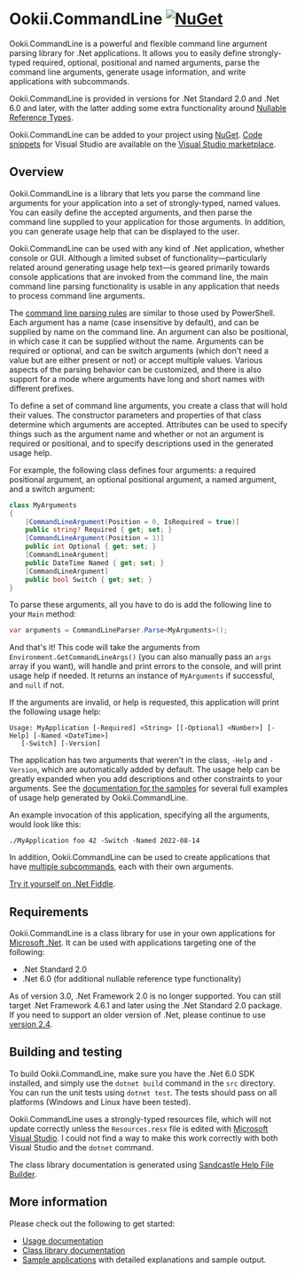 # Ookii.CommandLine [![NuGet](https://img.shields.io/nuget/v/Ookii.CommandLine)](https://www.nuget.org/packages/Ookii.CommandLine/)

Ookii.CommandLine is a powerful and flexible command line argument parsing library for .Net
applications. It allows you to easily define strongly-typed required, optional, positional and named
arguments, parse the command line arguments, generate usage information, and write applications with
subcommands.

Ookii.CommandLine is provided in versions for .Net Standard 2.0 and .Net 6.0 and later, with the
latter adding some extra functionality around [Nullable Reference Types](docs/Arguments.md#arguments-with-non-nullable-types).

Ookii.CommandLine can be added to your project using [NuGet](https://nuget.org/packages/Ookii.CommandLine).
[Code snippets](docs/Code%20Snippets.md) for Visual Studio are available on the
[Visual Studio marketplace](https://www.ookii.org/Link/CommandLineSnippets).

## Overview

Ookii.CommandLine is a library that lets you parse the command line arguments for your application
into a set of strongly-typed, named values. You can easily define the accepted arguments, and then
parse the command line supplied to your application for those arguments. In addition, you can
generate usage help that can be displayed to the user.

Ookii.CommandLine can be used with any kind of .Net application, whether console or GUI. Although a
limited subset of functionality—particularly related around generating usage help text—is geared
primarily towards console applications that are invoked from the command line, the main command line
parsing functionality is usable in any application that needs to process command line arguments.

The [command line parsing rules](docs/Arguments.md) are similar to those used by PowerShell. Each
argument has a name (case insensitive by default), and can be supplied by name on the command line.
An argument can also be positional, in which case it can be supplied without the name. Arguments can
be required or optional, and can be switch arguments (which don't need a value but are either
present or not) or accept multiple values. Various aspects of the parsing behavior can be
customized, and there is also support for a mode where arguments have long and short names with
different prefixes.

To define a set of command line arguments, you create a class that will hold their values. The
constructor parameters and properties of that class determine which arguments are accepted.
Attributes can be used to specify things such as the argument name and whether or not an argument is
required or positional, and to specify descriptions used in the generated usage help.

For example, the following class defines four arguments: a required positional argument, an optional
positional argument, a named argument, and a switch argument:

```csharp
class MyArguments
{
    [CommandLineArgument(Position = 0, IsRequired = true)]
    public string? Required { get; set; }
    [CommandLineArgument(Position = 1)]
    public int Optional { get; set; }
    [CommandLineArgument]
    public DateTime Named { get; set; }
    [CommandLineArgument]
    public bool Switch { get; set; }
}
```

To parse these arguments, all you have to do is add the following line to your `Main` method:

```csharp
var arguments = CommandLineParser.Parse<MyArguments>();
```

And that's it! This code will take the arguments from `Environment.GetCommandLineArgs()` (you can
also manually pass an `args` array if you want), will handle and print errors to the console, and
will print usage help if needed. It returns an instance of `MyArguments` if successful, and `null`
if not.

If the arguments are invalid, or help is requested, this application will print the following usage
help:

```text
Usage: MyApplication [-Required] <String> [[-Optional] <Number>] [-Help] [-Named <DateTime>]
   [-Switch] [-Version]
```

The application has two arguments that weren't in the class, `-Help` and `-Version`, which are
automatically added by default. The usage help can be greatly expanded when you add descriptions and
other constraints to your arguments. See the [documentation for the samples](src/Samples) for
several full examples of usage help generated by Ookii.CommandLine.

An example invocation of this application, specifying all the arguments, would look like this:

```text
./MyApplication foo 42 -Switch -Named 2022-08-14
```

In addition, Ookii.CommandLine can be used to create applications that have [multiple subcommands](docs/Subcommands.md),
each with their own arguments.

[Try it yourself on .Net Fiddle](https://dotnetfiddle.net/fgLvSl).

## Requirements

Ookii.CommandLine is a class library for use in your own applications for [Microsoft .Net](https://dotnet.microsoft.com/).
It can be used with applications targeting one of the following:

- .Net Standard 2.0
- .Net 6.0 (for additional nullable reference type functionality)

As of version 3.0, .Net Framework 2.0 is no longer supported. You can still target .Net Framework
4.6.1 and later using the .Net Standard 2.0 package. If you need to support an older version of
.Net, please continue to use [version 2.4](https://github.com/SvenGroot/ookii.commandline/releases/tag/v2.4).

## Building and testing

To build Ookii.CommandLine, make sure you have the .Net 6.0 SDK installed, and simply use the
`dotnet build` command in the `src` directory. You can run the unit tests using `dotnet test`. The
tests should pass on all platforms (Windows and Linux have been tested).

Ookii.CommandLine uses a strongly-typed resources file, which will not update correctly unless the
`Resources.resx` file is edited with [Microsoft Visual Studio](https://visualstudio.microsoft.com/).
I could not find a way to make this work correctly with both Visual Studio and the `dotnet` command.

The class library documentation is generated using [Sandcastle Help File Builder](https://github.com/EWSoftware/SHFB).

## More information

Please check out the following to get started:

- [Usage documentation](docs/Documentation.md)
- [Class library documentation](https://www.ookii.org/Link/CommandLineDoc)
- [Sample applications](src/Samples) with detailed explanations and sample output.
